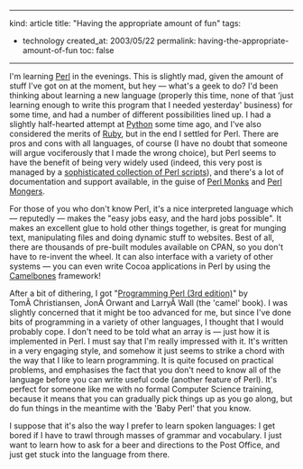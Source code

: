 -----
kind: article
title: "Having the appropriate amount of fun"
tags:
- technology
created_at: 2003/05/22
permalink: having-the-appropriate-amount-of-fun
toc: false
-----

<p>I'm learning <a href="http://www.perl.org" title="Official Perl page">Perl</a> in the evenings. This is slightly mad, given the amount of stuff I've got on at the moment, but hey &mdash; what's a geek to do? I'd been thinking about learning a new language (properly this time, none of that 'just learning enough to write this program that I needed yesterday' business) for some time, and had a number of different possibilities lined up. I had a slightly half-hearted attempt at <a href="http://www.python.org/" title="Official Python page">Python</a> some time ago, and I've also considered the merits of <a href="http://www.ruby-lang.org/en/" title="Official Ruby page">Ruby</a>, but in the end I settled for Perl. There are pros and cons with all languages, of course (I have no doubt that someone will argue vociferously that I made the wrong choice), but Perl seems to have the benefit of being very widely used (indeed, this very post is managed by a <a href="http://www.moveabletype.org/" title="Moveable Type">sophisticated collection of Perl scripts</a>), and there's a lot of documentation and support available, in the guise of <a href="http://www.perlmonks.org/">Perl Monks</a> and <a href="http://www.pm.org/">Perl Mongers</a>.</p>

<p>For those of you who don't know Perl, it's a nice interpreted language which &mdash; reputedly &mdash; makes the "easy jobs easy, and the hard jobs possible". It makes an excellent glue to hold other things together, is great for munging text, manipulating files and doing dynamic stuff to websites. Best of all, there are thousands of pre-built modules available on CPAN, so you don't have to re-invent the wheel. It can also interface with a variety of other systems &mdash; you can even write Cocoa applications in Perl by using the <a href="http://camelbones.sourceforge.net/" title="Camelbones: a Cocoa-Perl bridge">Camelbones</a> framework!</p>

<p>After a bit of dithering, I got "<a href="http://www.oreilly.com/catalog/pperl3/" title="Entry on O'Reilly catalogue">Programming Perl (3rd edition)</a>" by TomÂ Christiansen, JonÂ Orwant and LarryÂ Wall (the 'camel' book). I was slightly concerned that it might be too advanced for me, but since I've done bits of programming in a variety of other languages, I thought that I would probably cope. I don't need to be told what an array is &mdash; just how it is implemented in Perl. I must say that I'm really impressed with it. It's written in a very engaging style, and somehow it just seems to strike a chord with the way that I like to learn programming. It is quite focused on practical problems, and emphasises the fact that you don't need to know all of the language before you can write useful code (another feature of Perl). It's perfect for someone like me with no formal Computer Science training, because it means that you can gradually pick things up as you go along, but do fun things in the meantime with the 'Baby Perl' that you know.</p>

<p>I suppose that it's also the way I prefer to learn spoken languages: I get bored if I have to trawl through masses of grammar and vocabulary. I just want to learn how to ask for a beer and directions to the Post Office, and just get stuck into the language from there.</p>
